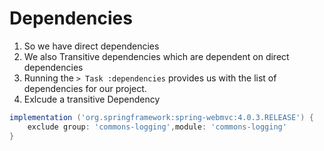 # Dependencies

1. So we have direct dependencies
2. We also Transitive dependencies which are dependent on direct dependencies
3. Running the `> Task :dependencies` provides us with the list of dependencies for our project.
4. Exlcude a transitive Dependency

```gradle
implementation ('org.springframework:spring-webmvc:4.0.3.RELEASE') {
	exclude group: 'commons-logging',module: 'commons-logging'
}
```